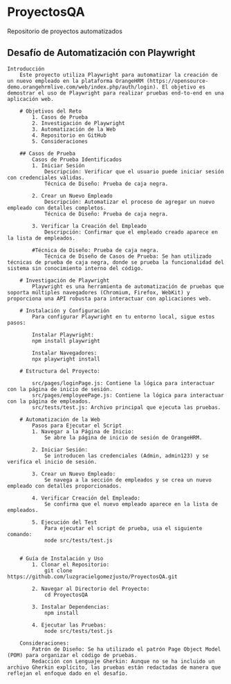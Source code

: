 # ProyectosQA
Repositorio de proyectos automatizados

## Desafío de Automatización con Playwright
    Introducción
        Este proyecto utiliza Playwright para automatizar la creación de un nuevo empleado en la plataforma OrangeHRM (https://opensource-demo.orangehrmlive.com/web/index.php/auth/login). El objetivo es demostrar el uso de Playwright para realizar pruebas end-to-end en una aplicación web.

        # Objetivos del Reto
            1. Casos de Prueba
            2. Investigación de Playwright
            3. Automatización de la Web
            4. Repositorio en GitHub
            5. Consideraciones

        ## Casos de Prueba
            Casos de Prueba Identificados
            1. Iniciar Sesión
                Descripción: Verificar que el usuario puede iniciar sesión con credenciales válidas.
                Técnica de Diseño: Prueba de caja negra.

            2. Crear un Nuevo Empleado
                Descripción: Automatizar el proceso de agregar un nuevo empleado con detalles completos.
                Técnica de Diseño: Prueba de caja negra.
                
            3. Verificar la Creación del Empleado
                Descripción: Confirmar que el empleado creado aparece en la lista de empleados.

            #Técnica de Diseño: Prueba de caja negra.
                Técnica de Diseño de Casos de Prueba: Se han utilizado técnicas de prueba de caja negra, donde se prueba la funcionalidad del sistema sin conocimiento interno del código.

        # Investigación de Playwright
            Playwright es una herramienta de automatización de pruebas que soporta múltiples navegadores (Chromium, Firefox, WebKit) y proporciona una API robusta para interactuar con aplicaciones web.

        # Instalación y Configuración
            Para configurar Playwright en tu entorno local, sigue estos pasos:

            Instalar Playwright:
            npm install playwright

            Instalar Navegadores:
            npx playwright install

        # Estructura del Proyecto:

            src/pages/loginPage.js: Contiene la lógica para interactuar con la página de inicio de sesión.
            src/pages/employeePage.js: Contiene la lógica para interactuar con la página de empleados.
            src/tests/test.js: Archivo principal que ejecuta las pruebas.

        # Automatización de la Web
            Pasos para Ejecutar el Script
            1. Navegar a la Página de Inicio:
                Se abre la página de inicio de sesión de OrangeHRM.
            
            2. Iniciar Sesión:
                Se introducen las credenciales (Admin, admin123) y se verifica el inicio de sesión.
                
            3. Crear un Nuevo Empleado:
                Se navega a la sección de empleados y se crea un nuevo empleado con detalles proporcionados.

            4. Verificar Creación del Empleado:
                Se confirma que el nuevo empleado aparece en la lista de empleados.
            
            5. Ejecución del Test
                Para ejecutar el script de prueba, usa el siguiente comando:
                node src/tests/test.js
        

        # Guía de Instalación y Uso
            1. Clonar el Repositorio:
                git clone https://github.com/luzgracielgomezjusto/ProyectosQA.git
            
            2. Navegar al Directorio del Proyecto:
                cd ProyectosQA
            
            3. Instalar Dependencias:
                npm install
            
            4. Ejecutar las Pruebas:
                node src/tests/test.js
            
        Consideraciones:
            Patrón de Diseño: Se ha utilizado el patrón Page Object Model (POM) para organizar el código de pruebas.
            Redacción con Lenguaje Gherkin: Aunque no se ha incluido un archivo Gherkin explícito, las pruebas están redactadas de manera que reflejan el enfoque dado en el desafío.
